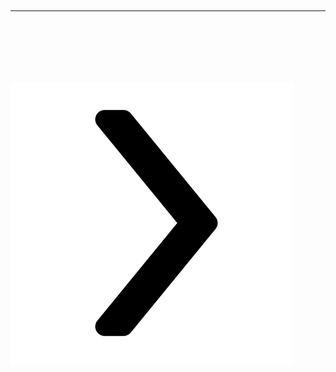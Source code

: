 <html>

<head>
<title>Mounswif Darkaoui</title>
<meta charset="utf-8" />
<link rel="stylesheet" href="css/home.css" />
</head>


<body>
    <h1 id="header"></h1>
    <div id="Projects">
            <img src="" id="left_btn"/>
			<div id="content">
				<div id="title_proj"></div>
				<br/><br/><img src="" id="image_proj"/>
				<p id="introduction"></p>
				<br/><br/><br/><p id="description"></p>
				<br/><br/><hr id="separation">
				<br/><br/><p id="details"></p>
				<br/><br/><br/>
			</div>
            <img src="png/right_arrow.png" id="right_btn" />
    </div>
</body>

</html>

<script type="text/javascript" src="js/home.js"></script>